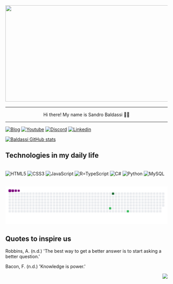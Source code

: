 <div align="center">
  <img src="https://media.giphy.com/media/dWesBcTLavkZuG35MI/giphy.gif" width="600" height="300"/>
</div><hr>
<p align="center"> Hi there! My name is Sandro Baldassi 👋🏼</p><hr>

  [![Blog](https://img.shields.io/badge/Blog-000?style=for-the-badge&logo=Blog&logoColor=yellow)](...)
  [![Youtube](https://img.shields.io/badge/YouTube-FF0000?style=for-the-badge&logo=youtube&logoColor=white)](...)
  [![Discord](https://img.shields.io/badge/Discord-7289DA?style=for-the-badge&logo=discord&logoColor=white)](...)
  [![Linkedin](https://img.shields.io/badge/LinkedIn-0077B5?style=for-the-badge&logo=linkedin&logoColor=white)](...)

  [![Baldassi GitHub stats](https://github-readme-stats.vercel.app/api?username=baldassi&show_icons=true&theme=dracula)](...)

  ## Technologies in my daily life

<div style="display: inline_block"><br>
  <img align="center" alt="HTML5" src="https://img.shields.io/badge/HTML5-E34F26?style=for-the-badge&logo=html5&logoColor=white"/>
    <img align="center" alt="CSS3" src="https://img.shields.io/badge/CSS3-1572B6?style=for-the-badge&logo=css3&logoColor=white"/>
    <img align="center" alt="JavaScript" src="https://img.shields.io/badge/JavaScript-323330?style=for-the-badge&logo=javascript&logoColor=F7DF1E"/>
      <img align="center" alt="R=TypeScript" src="https://img.shields.io/badge/TypeScript-007ACC?style=for-the-badge&logo=typescript&logoColor=white"/>
    <img align="center" alt="C#" src="https://img.shields.io/badge/C%23-239120?style=for-the-badge&logo=c-sharp&logoColor=white"/>
    <img align="center" alt="Python" src="https://img.shields.io/badge/Python-14354C?style=for-the-badge&logo=python&logoColor=white"/>
   <img align="center" alt="MySQL" src="https://img.shields.io/badge/MySQL-00000F?style=for-the-badge&logo=mysql&logoColor=white"/>
</div><br>

![snake gif](https://github.com/baldassi/baldassi/blob/output/github-contribution-grid-snake.gif)

## Quotes to inspire us

Robbins, A. (n.d.) 'The best way to get a better answer is to start asking a better question.'

Bacon, F. (n.d.) 'Knowledge is power.'



<div id="footer" align="right">
  <img src="https://media.giphy.com/media/M9gbBd9nbDrOTu1Mqx/giphy.gif" width="100"/>
</div>
